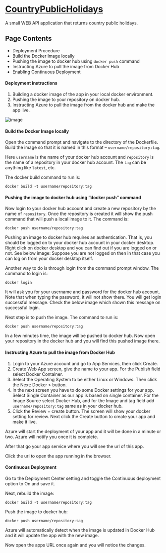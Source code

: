 # [CountryPublicHolidays](https://countrypublicholidaysapi.azurewebsites.net/swagger/index.html)

A small WEB API application that returns country public holidays.

## Page Contents
- Deployment Procedure
- Build the Docker Image locally
- Pushing the image to docker hub using ```docker push``` command
- Instructing Azure to pull the image from Docker Hub
- Enabling Continuous Deployment 

#### Deployment instructions

1. Building a docker image of the app in your local docker environment.
2. Pushing the image to your repository on docker hub.
3. Instructing Azure to pull the image from the docker hub and make the app live.

![image](https://user-images.githubusercontent.com/46068169/172868857-921e16c8-e83f-4f54-9a08-2f97f437ad49.png)

#### Build the Docker Image locally

Open the command prompt and navigate to the directory of the Dockerfile. Build the image so that it is named in this format – ```username/repository:tag```.

Here ```username``` is the name of your docker hub account and ```repository``` is the name of a repository in your docker hub account. The ```tag``` can be anything like ```latest```, etc.

The docker build command to run is:

```docker build -t username/repository:tag```

#### Pushing the image to docker hub using “docker push” command

Now login to your docker hub account and create a new repository by the name of ```repository```. Once the repository is created it will show the push command that will push a local image to it. 
The command is:
	
```docker push username/repository:tag```

Pushing an image to docker hub requires an authentication. That is, you should be logged on to your docker hub account in your docker desktop. Right click on docker desktop and you can find out if you are logged on or not. See below image:
Suppose you are not logged on then in that case you can log on from your docker desktop itself.

Another way to do is through login from the command prompt window. The command to login is:

```docker login```

It will ask you for your username and password for the docker hub account. Note that when typing the password, it will not show there. You will get login successful message. Check the below image which shown this message on successful login.

Next step is to push the image. The command to run is:

```docker push username/repository:tag```

In a few minutes time, the image will be pushed to docker hub. Now open your repository in the docker hub and you will find this pushed image there.

#### Instructing Azure to pull the image from Docker Hub

1. Login to your Azure account and go to App Services, then click Create.
2. Create Web App screen, give the name to your app. For the Publish field select Docker Container.
3. Select the Operating System to be either Linux or Windows. Then click the Next: Docker > button.
4. In the next screen you have to do some Docker settings for your app. Select Single Container as our app is based on single container. For the Image Source select Docker Hub, and for the Image and tag field add ```username/repository:tag``` same as in your docker hub.
5. Click the Review + create button. The screen will show your docker setting for review. Next click the Create button to create your app and make it live.

Azure will start the deployment of your app and it will be done in a minute or two. Azure will notify you once it is complete.

After that go your app service where you will see the url of this app.

Click the url to open the app running in the browser.

#### Continuous Deployment

Go to the Deployment Center setting and toggle the Continuous deployment option to On and save it.

Next, rebuild the image:

```docker build -t username/repository:tag```

Push the image to docker hub:
	
```docker push username/repository:tag```

Azure will automatically detect when the image is updated in Docker Hub and it will update the app with the new image.

Now open the apps URL once again and you will notice the changes.


